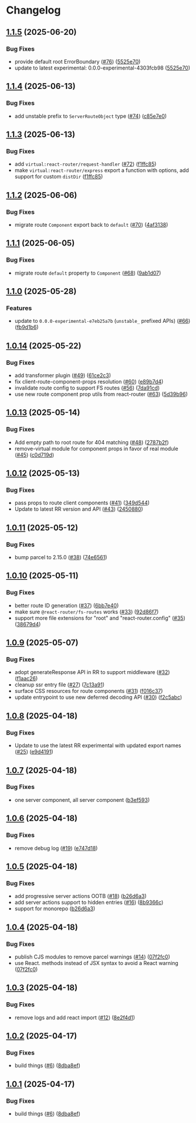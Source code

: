 # Changelog

## [1.1.5](https://github.com/jacob-ebey/parcel-plugin-react-router/compare/parcel-resolver-react-router-experimental-v1.1.4...parcel-resolver-react-router-experimental-v1.1.5) (2025-06-20)


### Bug Fixes

* provide default root ErrorBoundary ([#76](https://github.com/jacob-ebey/parcel-plugin-react-router/issues/76)) ([5525e70](https://github.com/jacob-ebey/parcel-plugin-react-router/commit/5525e70286b563ef2330ca6812ff334b424d1e74))
* update to latest experimental: 0.0.0-experimental-4303fcb98 ([5525e70](https://github.com/jacob-ebey/parcel-plugin-react-router/commit/5525e70286b563ef2330ca6812ff334b424d1e74))

## [1.1.4](https://github.com/jacob-ebey/parcel-plugin-react-router/compare/parcel-resolver-react-router-experimental-v1.1.3...parcel-resolver-react-router-experimental-v1.1.4) (2025-06-13)


### Bug Fixes

* add unstable prefix to `ServerRouteObject` type ([#74](https://github.com/jacob-ebey/parcel-plugin-react-router/issues/74)) ([c85e7e0](https://github.com/jacob-ebey/parcel-plugin-react-router/commit/c85e7e0dae7aa8149fdec92114a8770235383b7b))

## [1.1.3](https://github.com/jacob-ebey/parcel-plugin-react-router/compare/parcel-resolver-react-router-experimental-v1.1.2...parcel-resolver-react-router-experimental-v1.1.3) (2025-06-13)


### Bug Fixes

* add `virtual:react-router/request-handler` ([#72](https://github.com/jacob-ebey/parcel-plugin-react-router/issues/72)) ([f1ffc85](https://github.com/jacob-ebey/parcel-plugin-react-router/commit/f1ffc854164e54f9fcb8df6c67272847ce468977))
* make `virtual:react-router/express` export a function with options, add support for custom `distDir` ([f1ffc85](https://github.com/jacob-ebey/parcel-plugin-react-router/commit/f1ffc854164e54f9fcb8df6c67272847ce468977))

## [1.1.2](https://github.com/jacob-ebey/parcel-plugin-react-router/compare/parcel-resolver-react-router-experimental-v1.1.1...parcel-resolver-react-router-experimental-v1.1.2) (2025-06-06)


### Bug Fixes

* migrate route `Component` export back to `default` ([#70](https://github.com/jacob-ebey/parcel-plugin-react-router/issues/70)) ([4af3138](https://github.com/jacob-ebey/parcel-plugin-react-router/commit/4af3138192f32a353847bbb0e00dc3e899f81912))

## [1.1.1](https://github.com/jacob-ebey/parcel-plugin-react-router/compare/parcel-resolver-react-router-experimental-v1.1.0...parcel-resolver-react-router-experimental-v1.1.1) (2025-06-05)


### Bug Fixes

* migrate route `default` property to `Component` ([#68](https://github.com/jacob-ebey/parcel-plugin-react-router/issues/68)) ([9ab1d07](https://github.com/jacob-ebey/parcel-plugin-react-router/commit/9ab1d07d13e0022f626e6046364e482e451744c2))

## [1.1.0](https://github.com/jacob-ebey/parcel-plugin-react-router/compare/parcel-resolver-react-router-experimental-v1.0.14...parcel-resolver-react-router-experimental-v1.1.0) (2025-05-28)


### Features

* update to `0.0.0-experimental-e7eb25a7b` (`unstable_` prefixed APIs) ([#66](https://github.com/jacob-ebey/parcel-plugin-react-router/issues/66)) ([fb9d1b6](https://github.com/jacob-ebey/parcel-plugin-react-router/commit/fb9d1b6420cd837dc359e972b7f8ea19dee08807))

## [1.0.14](https://github.com/jacob-ebey/parcel-plugin-react-router/compare/parcel-resolver-react-router-experimental-v1.0.13...parcel-resolver-react-router-experimental-v1.0.14) (2025-05-22)


### Bug Fixes

* add transformer plugin ([#49](https://github.com/jacob-ebey/parcel-plugin-react-router/issues/49)) ([61ce2c3](https://github.com/jacob-ebey/parcel-plugin-react-router/commit/61ce2c321041e7d73c48c78f98bac63acea2b641))
* fix client-route-component-props resolution ([#60](https://github.com/jacob-ebey/parcel-plugin-react-router/issues/60)) ([e89b7d4](https://github.com/jacob-ebey/parcel-plugin-react-router/commit/e89b7d4a8a986ce25149f0022e455d1d3484a9ac))
* invalidate route config to support FS routes ([#56](https://github.com/jacob-ebey/parcel-plugin-react-router/issues/56)) ([7da91cd](https://github.com/jacob-ebey/parcel-plugin-react-router/commit/7da91cd88acc510d24194a303bdefe42af2a4875))
* use new route component prop utils from react-router ([#63](https://github.com/jacob-ebey/parcel-plugin-react-router/issues/63)) ([5d39b96](https://github.com/jacob-ebey/parcel-plugin-react-router/commit/5d39b9621900715a64c3679e3f80bad659b1b6c2))

## [1.0.13](https://github.com/jacob-ebey/parcel-plugin-react-router/compare/parcel-resolver-react-router-experimental-v1.0.12...parcel-resolver-react-router-experimental-v1.0.13) (2025-05-14)


### Bug Fixes

* Add empty path to root route for 404 matching ([#48](https://github.com/jacob-ebey/parcel-plugin-react-router/issues/48)) ([2787b2f](https://github.com/jacob-ebey/parcel-plugin-react-router/commit/2787b2fc0a505263eca03fbde0167ef3b9eb2287))
* remove-virtual module for component props in favor of real module ([#45](https://github.com/jacob-ebey/parcel-plugin-react-router/issues/45)) ([c0d719d](https://github.com/jacob-ebey/parcel-plugin-react-router/commit/c0d719d30b00b7cf046371eb903246b8d03ce995))

## [1.0.12](https://github.com/jacob-ebey/parcel-plugin-react-router/compare/parcel-resolver-react-router-experimental-v1.0.11...parcel-resolver-react-router-experimental-v1.0.12) (2025-05-13)


### Bug Fixes

* pass props to route client components ([#41](https://github.com/jacob-ebey/parcel-plugin-react-router/issues/41)) ([349d544](https://github.com/jacob-ebey/parcel-plugin-react-router/commit/349d544133cb1f12d542a0e38b00b7094ee26366))
* Update to latest RR version and API ([#43](https://github.com/jacob-ebey/parcel-plugin-react-router/issues/43)) ([2450880](https://github.com/jacob-ebey/parcel-plugin-react-router/commit/2450880721922a7330c267fed5f7ee2ce85d0446))

## [1.0.11](https://github.com/jacob-ebey/parcel-plugin-react-router/compare/parcel-resolver-react-router-experimental-v1.0.10...parcel-resolver-react-router-experimental-v1.0.11) (2025-05-12)


### Bug Fixes

* bump parcel to 2.15.0 ([#38](https://github.com/jacob-ebey/parcel-plugin-react-router/issues/38)) ([74e6561](https://github.com/jacob-ebey/parcel-plugin-react-router/commit/74e6561c87bac1bdbc314f32c80cbba0207cda09))

## [1.0.10](https://github.com/jacob-ebey/parcel-plugin-react-router/compare/parcel-resolver-react-router-experimental-v1.0.9...parcel-resolver-react-router-experimental-v1.0.10) (2025-05-11)


### Bug Fixes

* better route ID generation ([#37](https://github.com/jacob-ebey/parcel-plugin-react-router/issues/37)) ([6bb7e40](https://github.com/jacob-ebey/parcel-plugin-react-router/commit/6bb7e40311075c509800b3b73fe9560cf9811e0d))
* make sure `@react-router/fs-routes` works ([#33](https://github.com/jacob-ebey/parcel-plugin-react-router/issues/33)) ([92d86f7](https://github.com/jacob-ebey/parcel-plugin-react-router/commit/92d86f73ef31028560f6d5cc7463b672535aae52))
* support more file extensions for "root" and "react-router.config" ([#35](https://github.com/jacob-ebey/parcel-plugin-react-router/issues/35)) ([38679d4](https://github.com/jacob-ebey/parcel-plugin-react-router/commit/38679d40e76a97123db31d90068072acf34ff83a))

## [1.0.9](https://github.com/jacob-ebey/parcel-plugin-react-router/compare/parcel-resolver-react-router-experimental-v1.0.8...parcel-resolver-react-router-experimental-v1.0.9) (2025-05-07)


### Bug Fixes

* adopt generateResponse API in RR to support middleware ([#32](https://github.com/jacob-ebey/parcel-plugin-react-router/issues/32)) ([f1aac26](https://github.com/jacob-ebey/parcel-plugin-react-router/commit/f1aac26d0d540d9240e53af2ca5555dc2dabf2c5))
* cleanup ssr entry file ([#27](https://github.com/jacob-ebey/parcel-plugin-react-router/issues/27)) ([7c13a91](https://github.com/jacob-ebey/parcel-plugin-react-router/commit/7c13a911c80475a611993bbc340bb5330f1133db))
* surface CSS resources for route components ([#31](https://github.com/jacob-ebey/parcel-plugin-react-router/issues/31)) ([f016c37](https://github.com/jacob-ebey/parcel-plugin-react-router/commit/f016c37e89e76c9c89738dafc77cbf02d06ad9f0))
* update entrypoint to use new deferred decoding API ([#30](https://github.com/jacob-ebey/parcel-plugin-react-router/issues/30)) ([f2c5abc](https://github.com/jacob-ebey/parcel-plugin-react-router/commit/f2c5abc53ce3614345c5015876a5db3d0f5f19d2))

## [1.0.8](https://github.com/jacob-ebey/parcel-plugin-react-router/compare/parcel-resolver-react-router-experimental-v1.0.7...parcel-resolver-react-router-experimental-v1.0.8) (2025-04-18)


### Bug Fixes

* Update to use the latest RR experimental with updated export names ([#25](https://github.com/jacob-ebey/parcel-plugin-react-router/issues/25)) ([e9d4191](https://github.com/jacob-ebey/parcel-plugin-react-router/commit/e9d41915990fba2b067d5926e0d92b2f4adc5524))

## [1.0.7](https://github.com/jacob-ebey/parcel-plugin-react-router/compare/parcel-resolver-react-router-experimental-v1.0.6...parcel-resolver-react-router-experimental-v1.0.7) (2025-04-18)


### Bug Fixes

* one server component, all server component ([b3ef593](https://github.com/jacob-ebey/parcel-plugin-react-router/commit/b3ef593a5ab6a2ecb0d70b89ed552fdc59227859))

## [1.0.6](https://github.com/jacob-ebey/parcel-plugin-react-router/compare/parcel-resolver-react-router-experimental-v1.0.5...parcel-resolver-react-router-experimental-v1.0.6) (2025-04-18)


### Bug Fixes

* remove debug log ([#19](https://github.com/jacob-ebey/parcel-plugin-react-router/issues/19)) ([e747d18](https://github.com/jacob-ebey/parcel-plugin-react-router/commit/e747d1839597ddefcac996e0ad55ba3fe44f1281))

## [1.0.5](https://github.com/jacob-ebey/parcel-plugin-react-router/compare/parcel-resolver-react-router-experimental-v1.0.4...parcel-resolver-react-router-experimental-v1.0.5) (2025-04-18)


### Bug Fixes

* add progressive server actions OOTB ([#18](https://github.com/jacob-ebey/parcel-plugin-react-router/issues/18)) ([b26d6a3](https://github.com/jacob-ebey/parcel-plugin-react-router/commit/b26d6a3c78c3602521610fe054619fee056c3d48))
* add server actions support to hidden entries ([#16](https://github.com/jacob-ebey/parcel-plugin-react-router/issues/16)) ([8b9366c](https://github.com/jacob-ebey/parcel-plugin-react-router/commit/8b9366c754d722d22e68986822fc3e95e23f9b14))
* support for monorepo ([b26d6a3](https://github.com/jacob-ebey/parcel-plugin-react-router/commit/b26d6a3c78c3602521610fe054619fee056c3d48))

## [1.0.4](https://github.com/jacob-ebey/parcel-plugin-react-router/compare/parcel-resolver-react-router-experimental-v1.0.3...parcel-resolver-react-router-experimental-v1.0.4) (2025-04-18)


### Bug Fixes

* publish CJS modules to remove parcel warnings ([#14](https://github.com/jacob-ebey/parcel-plugin-react-router/issues/14)) ([07f2fc0](https://github.com/jacob-ebey/parcel-plugin-react-router/commit/07f2fc0062463cd50ca8b53f34d9e6bf89ddac1a))
* use React. methods instead of JSX syntax to avoid a React warning ([07f2fc0](https://github.com/jacob-ebey/parcel-plugin-react-router/commit/07f2fc0062463cd50ca8b53f34d9e6bf89ddac1a))

## [1.0.3](https://github.com/jacob-ebey/parcel-plugin-react-router/compare/parcel-resolver-react-router-experimental-v1.0.2...parcel-resolver-react-router-experimental-v1.0.3) (2025-04-18)


### Bug Fixes

* remove logs and add react import ([#12](https://github.com/jacob-ebey/parcel-plugin-react-router/issues/12)) ([8e2f4d1](https://github.com/jacob-ebey/parcel-plugin-react-router/commit/8e2f4d1cac8a7f8ec8b094ae39e52dd9c0351ae2))

## [1.0.2](https://github.com/jacob-ebey/parcel-plugin-react-router/compare/parcel-resolver-react-router-experimental-v1.0.1...parcel-resolver-react-router-experimental-v1.0.2) (2025-04-17)


### Bug Fixes

* build things ([#6](https://github.com/jacob-ebey/parcel-plugin-react-router/issues/6)) ([8dba8ef](https://github.com/jacob-ebey/parcel-plugin-react-router/commit/8dba8efcd4209f8e69fa763a82ecc0892cd0ea22))

## [1.0.1](https://github.com/jacob-ebey/parcel-plugin-react-router/compare/parcel-resolver-react-router-experimental-v1.0.0...parcel-resolver-react-router-experimental-v1.0.1) (2025-04-17)


### Bug Fixes

* build things ([#6](https://github.com/jacob-ebey/parcel-plugin-react-router/issues/6)) ([8dba8ef](https://github.com/jacob-ebey/parcel-plugin-react-router/commit/8dba8efcd4209f8e69fa763a82ecc0892cd0ea22))
